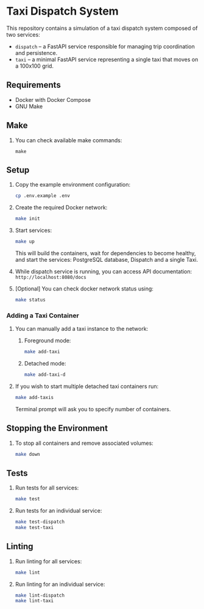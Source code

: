 # Taxi Dispatch System

This repository contains a simulation of a taxi dispatch system composed of two services:

- `dispatch` – a FastAPI service responsible for managing trip coordination and persistence.
- `taxi` – a minimal FastAPI service representing a single taxi that moves on a 100x100 grid.

## Requirements

- Docker with Docker Compose
- GNU Make

## Make
1. You can check available make commands:
    ```
    make
    ```

## Setup

1. Copy the example environment configuration:
    ```bash
    cp .env.example .env
    ```

1. Create the required Docker network:
    ```bash
    make init
    ```

1. Start services:
    ```bash
    make up
    ```
    This will build the containers, wait for dependencies to become healthy, and start the services: PostgreSQL database, Dispatch and a single Taxi.

1. While dispatch service is running, you can access API documentation:
    `http://localhost:8080/docs`

1. [Optional] You can check docker network status using:
    ```bash
    make status
    ```

### Adding a Taxi Container

1. You can manually add a taxi instance to the network:

    1. Foreground mode:
        ```bash
        make add-taxi
        ```

    1. Detached mode:
        ```bash
        make add-taxi-d
        ```

1. If you wish to start multiple detached taxi containers run:
    ```bash
    make add-taxis
    ```
    Terminal prompt will ask you to specify number of containers.

## Stopping the Environment

1. To stop all containers and remove associated volumes:
    ```bash
    make down
    ```

## Tests

1. Run tests for all services:
    ```bash
    make test
    ```

1. Run tests for an individual service:
    ```bash
    make test-dispatch
    make test-taxi
    ```

## Linting

1. Run linting for all services:
    ```bash
    make lint
    ```

1. Run linting for an individual service:
    ```bash
    make lint-dispatch
    make lint-taxi
    ```
